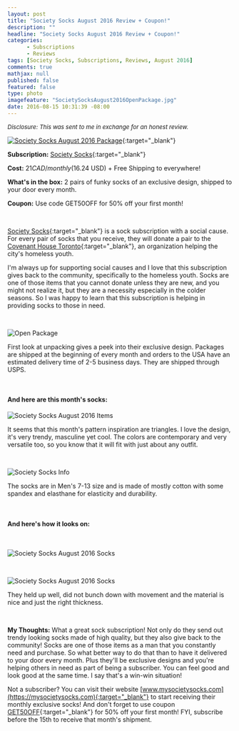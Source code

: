 ```yaml
---
layout: post
title: "Society Socks August 2016 Review + Coupon!"
description: ""
headline: "Society Socks August 2016 Review + Coupon!"
categories: 
      - Subscriptions
      - Reviews
tags: [Society Socks, Subscriptions, Reviews, August 2016]
comments: true
mathjax: null
published: false
featured: false
type: photo
imagefeature: "SocietySocksAugust2016OpenPackage.jpg"
date: 2016-08-15 10:31:39 -08:00
---
```


<i><font size="2">Disclosure: This was sent to me in exchange for an honest review.</font></i>

[![Society Socks August 2016 Package](http://whatsupmailbox.com/images/SocietySocksAugust2016Package.jpg)](https://mysocietysocks.com){:target="_blank"}

**Subscription:** [Society Socks](https://mysocietysocks.com){:target="_blank"}

**Cost:** $21 CAD/monthly ($16.24 USD) + Free Shipping to everywhere!

**What's in the box:** 2 pairs of funky socks of an exclusive design, shipped to your door every month.

**Coupon:** Use code GET50OFF for 50% off your first month!

<br>

[Society Socks](https://mysocietysocks.com){:target="_blank"} is a sock subscription with a social cause. For every pair of socks that you receive, they will donate a pair to the [Covenant House Toronto](http://www.covenanthousetoronto.ca/homeless-youth/Home.aspx){:target="_blank"}, an organization helping the city's homeless youth.

I'm always up for supporting social causes and I love that this subscription gives back to the community, specifically to the homeless youth. Socks are one of those items that you cannot donate unless they are new, and you might not realize it, but they are a necessity especially in the colder seasons. So I was happy to learn that this subscription is helping in providing socks to those in need.

<br>

![Open Package](http://whatsupmailbox.com/images/SocietySocksAugust2016OpenPackage.jpg)

First look at unpacking gives a peek into their exclusive design. Packages are shipped at the beginning of every month and orders to the USA have an estimated delivery time of 2-5 business days. They are shipped through USPS.

<br>

<H4>And here are this month's socks:</H4>

![Society Socks August 2016 Items](http://whatsupmailbox.com/images/SocietySocksAugust2016Items.jpg)

It seems that this month's pattern inspiration are triangles. I love the design, it's very trendy, masculine yet cool. The colors are contemporary and very versatile too, so you know that it will fit with just about any outfit.

<br>

![Society Socks Info](http://whatsupmailbox.com/images/SocietySocksAugust2016Info.jpg)

The socks are in Men's 7-13 size and is made of mostly cotton with some spandex and elasthane for elasticity and durability.

<br>

<H4>And here's how it looks on:</H4>

<br>

![Society Socks August 2016 Socks](http://whatsupmailbox.com/images/SocietySocksAugust2016Socks.jpg)

<br>

![Society Socks August 2016 Socks](http://whatsupmailbox.com/images/SocietySocksAugust2016Socks02.jpg)

They held up well, did not bunch down with movement and the material is nice and just the right thickness.

<br>

<i class="icon-exclamation-sign"></i> **My Thoughts:** What a great sock subscription! Not only do they send out trendy looking socks made of high quality, but they also give back to the community! Socks are one of those items as a man that you constantly need and purchase. So what better way to do that than to have it delivered to your door every month. Plus they'll be exclusive designs and you're helping others in need as part of being a subscriber. You can feel good and look good at the same time. I say that's a win-win situation!

Not a subscriber? You can visit their website [www.mysocietysocks.com](https://mysocietysocks.com){:target="_blank"} to start receiving their monthly exclusive socks! And don't forget to use coupon [GET50OFF](https://mysocietysocks.com/products/sock-subscription){:target="_blank"} for 50% off your first month! FYI, subscribe before the 15th to receive that month's shipment.